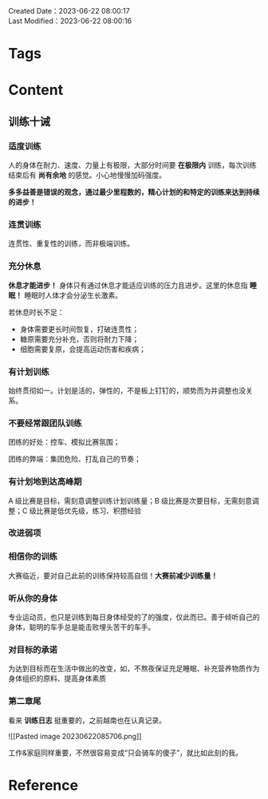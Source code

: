 Created Date：2023-06-22 08:00:17  
Last Modified：2023-06-22 08:00:16

# Tags

# Content

## 训练十诫

### 适度训练

人的身体在耐力、速度、力量上有极限，大部分时间要 **在极限内** 训练，每次训练结束后有 **尚有余地** 的感觉。小心地慢慢加码强度。  

**多多益善是错误的观念，通过最少里程数的，精心计划的和特定的训练来达到持续的进步！**

### 连贯训练

连贯性、重复性的训练，而非极端训练。

### 充分休息

**休息才能进步！** 身体只有通过休息才能适应训练的压力且进步。这里的休息指 **睡眠！** 睡眠时人体才会分泌生长激素。

若休息时长不足：

- 身体需要更长时间恢复，打破连贯性；
- 糖原需要充分补充，否则将耐力下降；
- 细胞需要复原，会提高运动伤害和疾病；

### 有计划训练

始终贯彻如一。计划是活的，弹性的，不是板上钉钉的，顺势而为并调整也没关系。

### 不要经常跟团队训练

团练的好处：控车、模拟比赛氛围；

团练的弊端：集团危险、打乱自己的节奏；

### 有计划地到达高峰期

A 级比赛是目标，需刻意调整训练计划训练量；B 级比赛是次要目标，无需刻意调整；C 级比赛是低优先级，练习、积攒经验

### 改进弱项

### 相信你的训练

大赛临近，要对自己此前的训练保持较高自信！**大赛前减少训练量！**

### 听从你的身体

专业运动员，也只是训练到每日身体经受的了的强度，仅此而已。善于倾听自己的身体，聪明的车手总是能击败埋头苦干的车手。

### 对目标的承诺

为达到目标而在生活中做出的改变，如，不熬夜保证充足睡眠、补充营养物质作为身体组织的原料、提高身体素质

### 第二章尾

看来 **训练日志** 挺重要的，之前越南也在认真记录。

![[Pasted image 20230622085706.png]]

工作&家庭同样重要，不然很容易变成“只会骑车的傻子”，就比如此刻的我。

# Reference
